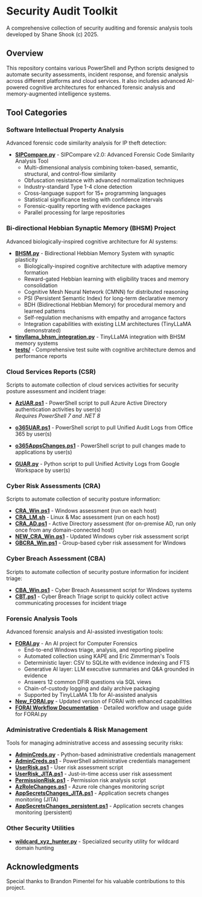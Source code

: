 # Security Audit Toolkit

A comprehensive collection of security auditing and forensic analysis tools developed by Shane Shook (c) 2025.

## Overview

This repository contains various PowerShell and Python scripts designed to automate security assessments, incident response, and forensic analysis across different platforms and cloud services. It also includes advanced AI-powered cognitive architectures for enhanced forensic analysis and memory-augmented intelligence systems.

## Tool Categories

### Software Intellectual Property Analysis
Advanced forensic code similarity analysis for IP theft detection:

* **[SIPCompare.py](SIPCompare/SIPCompare.py)** - SIPCompare v2.0: Advanced Forensic Code Similarity Analysis Tool
  - Multi-dimensional analysis combining token-based, semantic, structural, and control-flow similarity
  - Obfuscation resistance with advanced normalization techniques
  - Industry-standard Type 1-4 clone detection
  - Cross-language support for 15+ programming languages
  - Statistical significance testing with confidence intervals
  - Forensic-quality reporting with evidence packages
  - Parallel processing for large repositories

### Bi-directional Hebbian Synaptic Memory (BHSM) Project
Advanced biologically-inspired cognitive architecture for AI systems:

* **[BHSM.py](BHSM/BHSM.py)** - Bidirectional Hebbian Memory System with synaptic plasticity
  - Biologically-inspired cognitive architecture with adaptive memory formation
  - Reward-gated Hebbian learning with eligibility traces and memory consolidation
  - Cognitive Mesh Neural Network (CMNN) for distributed reasoning
  - PSI (Persistent Semantic Index) for long-term declarative memory
  - BDH (Bidirectional Hebbian Memory) for procedural memory and learned patterns
  - Self-regulation mechanisms with empathy and arrogance factors
  - Integration capabilities with existing LLM architectures (TinyLLaMA demonstrated)
* **[tinyllama_bhsm_integration.py](BHSM/tinyllama_bhsm_integration.py)** - TinyLLaMA integration with BHSM memory systems
* **[tests/](BHSM/tests/)** - Comprehensive test suite with cognitive architecture demos and performance reports

### Cloud Services Reports (CSR)
Scripts to automate collection of cloud services activities for security posture assessment and incident triage:

* **[AzUAR.ps1](CRA/AzUAR.ps1)** - PowerShell script to pull Azure Active Directory authentication activities by user(s)  
  *Requires PowerShell 7 and .NET 8*

* **[o365UAR.ps1](CRA/o365UAR.ps1)** - PowerShell script to pull Unified Audit Logs from Office 365 by user(s)

* **[o365AppsChanges.ps1](AdminCreds/o365AppsChanges.ps1)** - PowerShell script to pull changes made to applications by user(s)

* **[GUAR.py](CRA/GUAR.py)** - Python script to pull Unified Activity Logs from Google Workspace by user(s)

### Cyber Risk Assessments (CRA)
Scripts to automate collection of security posture information:

* **[CRA_Win.ps1](CRA/CRA_Win.ps1)** - Windows assessment (run on each host)
* **[CRA_LM.sh](CRA/CRA_LM.sh)** - Linux & Mac assessment (run on each host)  
* **[CRA_AD.ps1](CRA/CRA_AD.ps1)** - Active Directory assessment (for on-premise AD, run only once from any domain-connected host)
* **[NEW_CRA_Win.ps1](CRA/NEW_CRA_Win.ps1)** - Updated Windows cyber risk assessment script
* **[GBCRA_Win.ps1](CRA/GBCRA_Win.ps1)** - Group-based cyber risk assessment for Windows

### Cyber Breach Assessment (CBA)
Scripts to automate collection of security posture information for incident triage:

* **[CBA_Win.ps1](CRA/CBA_Win.ps1)** - Cyber Breach Assessment script for Windows systems
* **[CBT.ps1](CRA/CBT.ps1)** - Cyber Breach Triage script to quickly collect active communicating processes for incident triage

### Forensic Analysis Tools
Advanced forensic analysis and AI-assisted investigation tools:

* **[FORAI.py](FORAI/FORAI.py)** - An AI project for Computer Forensics
  - End-to-end Windows triage, analysis, and reporting pipeline
  - Automated collection using KAPE and Eric Zimmerman's Tools
  - Deterministic layer: CSV to SQLite with evidence indexing and FTS
  - Generative AI layer: LLM executive summaries and Q&A grounded in evidence
  - Answers 12 common DFIR questions via SQL views
  - Chain-of-custody logging and daily archive packaging
  - Supported by TinyLLaMA 1.1b for AI-assisted analysis
* **[New_FORAI.py](FORAI/New_FORAI.py)** - Updated version of FORAI with enhanced capabilities
* **[FORAI Workflow Documentation](FORAI/FORAI_Workflow.md)** - Detailed workflow and usage guide for FORAI.py

### Administrative Credentials & Risk Management
Tools for managing administrative access and assessing security risks:

* **[AdminCreds.py](AdminCreds/AdminCreds.py)** - Python-based administrative credentials management
* **[AdminCreds.ps1](AdminCreds/AdminCreds.ps1)** - PowerShell administrative credentials management
* **[UserRisk.ps1](CRA/UserRisk.ps1)** - User risk assessment script
* **[UserRisk_JITA.ps1](CRA/UserRisk_JITA.ps1)** - Just-in-time access user risk assessment
* **[PermissionRisk.ps1](AdminCreds/PermissionRisk.ps1)** - Permission risk analysis script
* **[AzRoleChanges.ps1](AdminCreds/AzRoleChanges.ps1)** - Azure role changes monitoring script
* **[AppSecretsChanges_JITA.ps1](AdminCreds/AppSecretsChanges_JITA.ps1)** - Application secrets changes monitoring (JITA)
* **[AppSecretsChanges_persistent.ps1](AdminCreds/AppSecretsChanges_persistent.ps1)** - Application secrets changes monitoring (persistent)

### Other Security Utilities

* **[wildcard_xyz_hunter.py](Other/wildcard_xyz_hunter.py)** - Specialized security utility for wildcard domain hunting

## Acknowledgments

Special thanks to Brandon Pimentel for his valuable contributions to this project.
